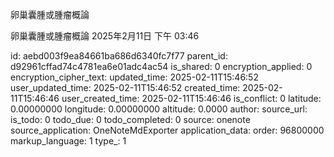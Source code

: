 卵巢囊腫或腫瘤概論

卵巢囊腫或腫瘤概論
2025年2月11日
下午 03:46


id: aebd003f9ea84661ba686d6340fc7f77
parent_id: d92961cffad74c4781ea6e01adc4ac54
is_shared: 0
encryption_applied: 0
encryption_cipher_text: 
updated_time: 2025-02-11T15:46:52
user_updated_time: 2025-02-11T15:46:52
created_time: 2025-02-11T15:46:46
user_created_time: 2025-02-11T15:46:46
is_conflict: 0
latitude: 0.00000000
longitude: 0.00000000
altitude: 0.0000
author: 
source_url: 
is_todo: 0
todo_due: 0
todo_completed: 0
source: onenote
source_application: OneNoteMdExporter
application_data: 
order: 96800000
markup_language: 1
type_: 1